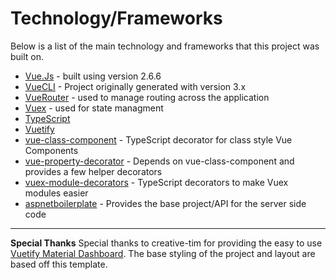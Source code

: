 # Technology/Frameworks

Below is a list of the main technology and frameworks that this project was built on.

- [Vue.Js](https://vuejs.org) - built using version 2.6.6
- [VueCLI](https://cli.vuejs.org) - Project originally generated with version 3.x
- [VueRouter](https://router.vuejs.org) - used to manage routing across the application
- [Vuex](https://vuex.vuejs.org) - used for state managment
- [TypeScript](http://www.typescriptlang.org)
- [Vuetify](https://vuetifyjs.com/en/)
- [vue-class-component](https://github.com/vuejs/vue-class-component) - TypeScript decorator for class style Vue Components
- [vue-property-decorator](https://github.com/kaorun343/vue-property-decorator) - Depends on vue-class-component and provides a few helper decorators
- [vuex-module-decorators](https://github.com/championswimmer/vuex-module-decorators) - TypeScript decorators to make Vuex modules easier
- [aspnetboilerplate](https://github.com/aspnetboilerplate/aspnetboilerplate) - Provides the base project/API for the server side code

---

**Special Thanks**
Special thanks to creative-tim for providing the easy to use [Vuetify Material Dashboard](https://www.creative-tim.com/product/vuetify-material-dashboard). The base styling of the project and layout are based off this template.
